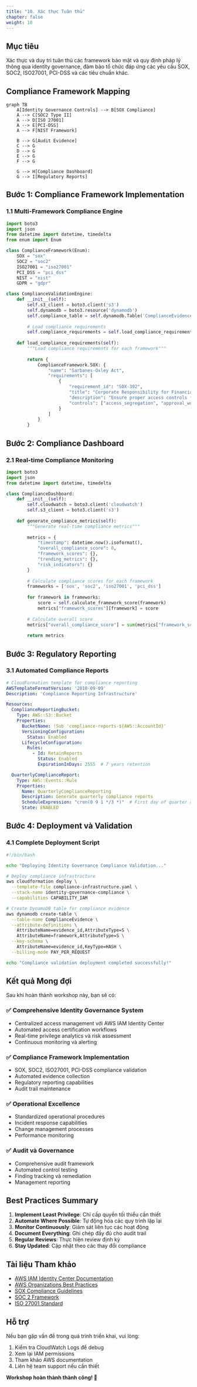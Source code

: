 ```yaml
---
title: "10. Xác thực Tuân thủ"
chapter: false
weight: 10
---
```


## Mục tiêu

Xác thực và duy trì tuân thủ các framework bảo mật và quy định pháp lý thông qua identity governance, đảm bảo tổ chức đáp ứng các yêu cầu SOX, SOC2, ISO27001, PCI-DSS và các tiêu chuẩn khác.

## Compliance Framework Mapping

```mermaid
graph TB
    A[Identity Governance Controls] --> B[SOX Compliance]
    A --> C[SOC2 Type II]
    A --> D[ISO 27001]
    A --> E[PCI-DSS]
    A --> F[NIST Framework]
    
    B --> G[Audit Evidence]
    C --> G
    D --> G
    E --> G
    F --> G
    
    G --> H[Compliance Dashboard]
    G --> I[Regulatory Reports]
```

## Bước 1: Compliance Framework Implementation

### 1.1 Multi-Framework Compliance Engine

```python
import boto3
import json
from datetime import datetime, timedelta
from enum import Enum

class ComplianceFramework(Enum):
    SOX = "sox"
    SOC2 = "soc2"
    ISO27001 = "iso27001"
    PCI_DSS = "pci_dss"
    NIST = "nist"
    GDPR = "gdpr"

class ComplianceValidationEngine:
    def __init__(self):
        self.s3_client = boto3.client('s3')
        self.dynamodb = boto3.resource('dynamodb')
        self.compliance_table = self.dynamodb.Table('ComplianceEvidence')
        
        # Load compliance requirements
        self.compliance_requirements = self.load_compliance_requirements()
    
    def load_compliance_requirements(self):
        """Load compliance requirements for each framework"""
        
        return {
            ComplianceFramework.SOX: {
                "name": "Sarbanes-Oxley Act",
                "requirements": [
                    {
                        "requirement_id": "SOX-302",
                        "title": "Corporate Responsibility for Financial Reports",
                        "description": "Ensure proper access controls for financial systems",
                        "controls": ["access_segregation", "approval_workflows", "audit_trails"]
                    }
                ]
            }
        }
```

## Bước 2: Compliance Dashboard

### 2.1 Real-time Compliance Monitoring

```python
import boto3
import json
from datetime import datetime, timedelta

class ComplianceDashboard:
    def __init__(self):
        self.cloudwatch = boto3.client('cloudwatch')
        self.s3_client = boto3.client('s3')
    
    def generate_compliance_metrics(self):
        """Generate real-time compliance metrics"""
        
        metrics = {
            "timestamp": datetime.now().isoformat(),
            "overall_compliance_score": 0,
            "framework_scores": {},
            "trending_metrics": {},
            "risk_indicators": {}
        }
        
        # Calculate compliance scores for each framework
        frameworks = ['sox', 'soc2', 'iso27001', 'pci_dss']
        
        for framework in frameworks:
            score = self.calculate_framework_score(framework)
            metrics["framework_scores"][framework] = score
        
        # Calculate overall score
        metrics["overall_compliance_score"] = sum(metrics["framework_scores"].values()) / len(frameworks)
        
        return metrics
```

## Bước 3: Regulatory Reporting

### 3.1 Automated Compliance Reports

```yaml
# CloudFormation template for compliance reporting
AWSTemplateFormatVersion: '2010-09-09'
Description: 'Compliance Reporting Infrastructure'

Resources:
  ComplianceReportingBucket:
    Type: AWS::S3::Bucket
    Properties:
      BucketName: !Sub 'compliance-reports-${AWS::AccountId}'
      VersioningConfiguration:
        Status: Enabled
      LifecycleConfiguration:
        Rules:
          - Id: RetainReports
            Status: Enabled
            ExpirationInDays: 2555  # 7 years retention

  QuarterlyComplianceReport:
    Type: AWS::Events::Rule
    Properties:
      Name: QuarterlyComplianceReporting
      Description: Generate quarterly compliance reports
      ScheduleExpression: "cron(0 9 1 */3 *)"  # First day of quarter at 9 AM
      State: ENABLED
```

## Bước 4: Deployment và Validation

### 4.1 Complete Deployment Script

```bash
#!/bin/bash

echo "Deploying Identity Governance Compliance Validation..."

# Deploy compliance infrastructure
aws cloudformation deploy \
  --template-file compliance-infrastructure.yaml \
  --stack-name identity-governance-compliance \
  --capabilities CAPABILITY_IAM

# Create DynamoDB table for compliance evidence
aws dynamodb create-table \
  --table-name ComplianceEvidence \
  --attribute-definitions \
    AttributeName=evidence_id,AttributeType=S \
    AttributeName=framework,AttributeType=S \
  --key-schema \
    AttributeName=evidence_id,KeyType=HASH \
  --billing-mode PAY_PER_REQUEST

echo "Compliance validation deployment completed successfully!"
```

## Kết quả Mong đợi

Sau khi hoàn thành workshop này, bạn sẽ có:

### ✅ Comprehensive Identity Governance System
- Centralized access management với AWS IAM Identity Center
- Automated access certification workflows
- Real-time privilege analytics và risk assessment
- Continuous monitoring và alerting

### ✅ Compliance Framework Implementation
- SOX, SOC2, ISO27001, PCI-DSS compliance validation
- Automated evidence collection
- Regulatory reporting capabilities
- Audit trail maintenance

### ✅ Operational Excellence
- Standardized operational procedures
- Incident response capabilities
- Change management processes
- Performance monitoring

### ✅ Audit và Governance
- Comprehensive audit framework
- Automated control testing
- Finding tracking và remediation
- Management reporting

## Best Practices Summary

1. **Implement Least Privilege**: Chỉ cấp quyền tối thiểu cần thiết
2. **Automate Where Possible**: Tự động hóa các quy trình lặp lại
3. **Monitor Continuously**: Giám sát liên tục các hoạt động
4. **Document Everything**: Ghi chép đầy đủ cho audit trail
5. **Regular Reviews**: Thực hiện review định kỳ
6. **Stay Updated**: Cập nhật theo các thay đổi compliance

## Tài liệu Tham khảo

- [AWS IAM Identity Center Documentation](https://docs.aws.amazon.com/singlesignon/)
- [AWS Organizations Best Practices](https://docs.aws.amazon.com/organizations/)
- [SOX Compliance Guidelines](https://www.sec.gov/about/laws/soa2002.pdf)
- [SOC 2 Framework](https://www.aicpa.org/interestareas/frc/assuranceadvisoryservices/aicpasoc2report.html)
- [ISO 27001 Standard](https://www.iso.org/isoiec-27001-information-security.html)

## Hỗ trợ

Nếu bạn gặp vấn đề trong quá trình triển khai, vui lòng:
1. Kiểm tra CloudWatch Logs để debug
2. Xem lại IAM permissions
3. Tham khảo AWS documentation
4. Liên hệ team support nếu cần thiết

**Workshop hoàn thành thành công! 🎉**